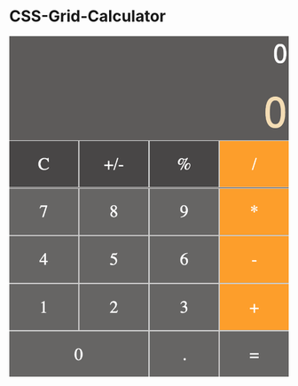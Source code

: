 # CSS-Grid-Calculator

![alt text](https://github.com/Tashinyimala/CSS-Grid-Calculator/blob/master/calculator.png)